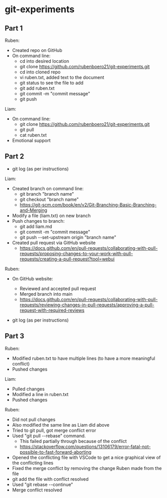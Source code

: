 # git-experiments
## Part 1 
Ruben:
- Created repo on GitHub
- On command line:
  - cd into desired location
  - git clone https://github.com/rubenboero21/git-experiments.git
  - cd into cloned repo
  - vi ruben.txt, added text to the document
  - git status to see the file to add
  - git add ruben.txt
  - git commit -m "commit message"
  - git push

Liam:
- On command line:
  - git clone https://github.com/rubenboero21/git-experiments.git
  - git pull
  - cat ruben.txt
- Emotional support

## Part 2
- git log (as per instructions)

Liam:
- Created branch on command line:
  - git branch "branch name"
  - git checkout "branch name"
  - https://git-scm.com/book/en/v2/Git-Branching-Basic-Branching-and-Merging
- Modify a file (liam.txt) on new branch
- Push changes to branch:
  - git add liam.md
  - git commit -m "commit message"
  - git push --set-upstream origin "branch name"
- Created pull request via GitHub website
  - https://docs.github.com/en/pull-requests/collaborating-with-pull-requests/proposing-changes-to-your-work-with-pull-requests/creating-a-pull-request?tool=webui

Ruben:
- On GitHub website:
  - Reviewed and accepted pull request
  - Merged branch into main
  - https://docs.github.com/en/pull-requests/collaborating-with-pull-requests/reviewing-changes-in-pull-requests/approving-a-pull-request-with-required-reviews

- git log (as per instructions)

## Part 3
Ruben:
- Modified ruben.txt to have multiple lines (to have a more meaningful conflict)
- Pushed changes

Liam:
- Pulled changes
- Modified a line in ruben.txt
- Pushed changes

Ruben:
- Did not pull changes
- Also modified the same line as Liam did above
- Tried to git pull, got merge conflict error
- Used "git pull --rebase" command. 
  - This failed partially through because of the conflict
  - https://stackoverflow.com/questions/13106179/error-fatal-not-possible-to-fast-forward-aborting
- Opened the conflicting file with VSCode to get a nice graphical view of the conflicting lines 
- Fixed the merge conflict by removing the change Ruben made from the file
- git add the file with conflict resolved
- Used "git rebase --continue"
- Merge conflict resolved
